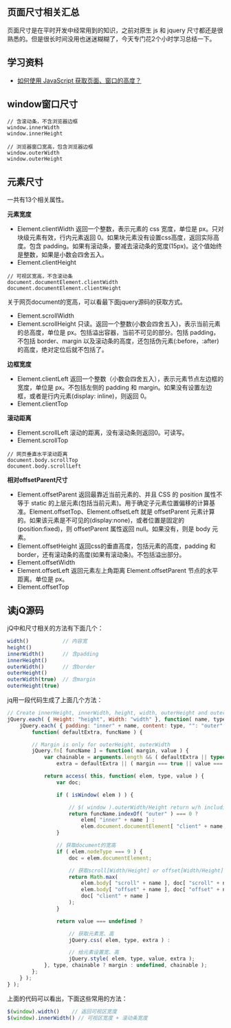 ## 页面尺寸相关汇总

页面尺寸是在平时开发中经常用到的知识，之前对原生 js 和 jquery 尺寸都还是很熟悉的。但是很长时间没用也迷迷糊糊了，今天专门花2个小时学习总结一下。

## 学习资料

- [如何使用 JavaScript 获取页面、窗口的高度？](https://www.zhihu.com/question/20816879)

## window窗口尺寸

```
// 含滚动条，不含浏览器边框
window.innerWidth
window.innerHeight

// 浏览器窗口宽高，包含浏览器边框
window.outerWidth
window.outerHeight
```

## 元素尺寸

一共有13个相关属性。

**元素宽度**
- Element.clientWidth 返回一个整数，表示元素的 css 宽度，单位是 px。只对块级元素有效，行内元素返回 0。如果块元素没有设置css高度，返回实际高度。包含 padding。如果有滚动条，要减去滚动条的宽度(15px)。这个值始终是整数，如果是小数会四舍五入。
- Element.clientHeight

```
// 可视区宽高，不含滚动条
document.documentElement.clientWidth
document.documentElement.clientHeight
```

关于网页document的宽高，可以看最下面jquery源码的获取方式。

- Element.scrollWidth
- Element.scrollHeight 只读。返回一个整数(小数会四舍五入)，表示当前元素的总高度，单位是 px。包括溢出容器，当前不可见的部分。包括 padding，不包括 border、margin 以及滚动条的高度，还包括伪元素(:before，:after)的高度，绝对定位后就不包括了。

**边框宽度**
- Element.clientLeft 返回一个整数（小数会四舍五入），表示元素节点左边框的宽度，单位是 px。不包括左侧的 padding 和 margin。如果没有设置左边框，或者是行内元素(display: inline)，则返回 0。
- Element.clientTop

**滚动距离**
- Element.scrollLeft 滚动的距离，没有滚动条则返回0。可读写。
- Element.scrollTop

```
// 网页垂直水平滚动距离
document.body.scrollTop
document.body.scrollLeft
```

**相对offsetParent尺寸**
- Element.offsetParent 返回最靠近当前元素的、并且 CSS 的 position 属性不等于 static 的上层元素(包括当前元素)。用于确定子元素位置偏移的计算基准。Element.offsetTop、Element.offsetLeft 就是 offsetParent 元素计算的。如果该元素是不可见的(display:none)，或者位置是固定的(position:fixed)，则 offsetParent 属性返回 null。如果没有，则是 body 元素。
- Element.offsetHeight 返回css的垂直高度，包括元素的高度，padding 和 border，还有滚动条的高度(如果有滚动条)。不包括溢出部分。
- Element.offsetWidth
- Element.offsetLeft 返回元素左上角距离 Element.offsetParent 节点的水平距离。单位是 px。
- Element.offsetTop


## 读jQ源码

jQ中和尺寸相关的方法有下面几个：

```javascript
width()           // 内容宽
height()
innerWidth()      // 含padding
innerHeight()
outerWidth()      // 含border
outerHeight()
outerWidth(true)  // 含margin
outerHeight(true)
```

jq用一段代码生成了上面几个方法：


```javascript
// Create innerHeight, innerWidth, height, width, outerHeight and outerWidth methods
jQuery.each( { Height: "height", Width: "width" }, function( name, type ) {
	jQuery.each( { padding: "inner" + name, content: type, "": "outer" + name },
		function( defaultExtra, funcName ) {

		// Margin is only for outerHeight, outerWidth
		jQuery.fn[ funcName ] = function( margin, value ) {
			var chainable = arguments.length && ( defaultExtra || typeof margin !== "boolean" ),
				extra = defaultExtra || ( margin === true || value === true ? "margin" : "border" );

			return access( this, function( elem, type, value ) {
				var doc;

				if ( isWindow( elem ) ) {

					// $( window ).outerWidth/Height return w/h including scrollbars (gh-1729)
					return funcName.indexOf( "outer" ) === 0 ?
						elem[ "inner" + name ] :
						elem.document.documentElement[ "client" + name ];
				}

				// 获取document的宽高
				if ( elem.nodeType === 9 ) {
					doc = elem.documentElement;

					// 获取scroll[Width/Height] or offset[Width/Height] or client[Width/Height]中的最大值
					return Math.max(
						elem.body[ "scroll" + name ], doc[ "scroll" + name ],
						elem.body[ "offset" + name ], doc[ "offset" + name ],
						doc[ "client" + name ]
					);
				}

				return value === undefined ?

					// 获取元素宽、高
					jQuery.css( elem, type, extra ) :

					// 给元素设置宽、高
					jQuery.style( elem, type, value, extra );
			}, type, chainable ? margin : undefined, chainable );
		};
	} );
} );
```

上面的代码可以看出，下面这些常用的方法：

```javascript
$(window).width()    // 返回可视区宽度
$(window).innerWidth() // 可视区宽度 + 滚动条宽度
```


